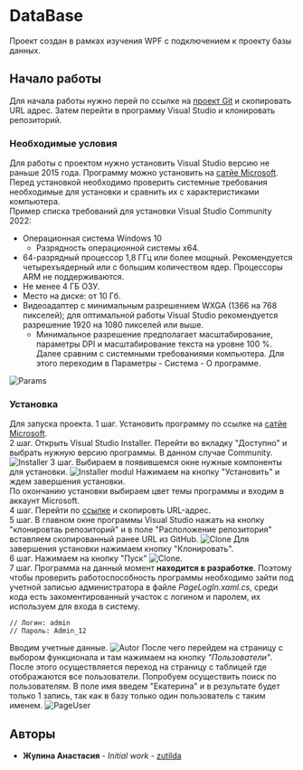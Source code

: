 # DataBase
Проект создан в рамках изучения WPF с подключением к проекту базы данных.
## Начало работы
Для начала работы нужно перей по ссылке на [проект Git](https://github.com/zutilda/DateBase) и скопировать URL адрес. Затем перейти в программу Visual Studio и клонировать репозиторий.

### Необходимые условия

Для работы с проектом нужно установить Visual Studio версию не раньше 2015 года. Программу можно установить на [сатйе Microsoft](https://visualstudio.microsoft.com/ru/vs/community/).
Перед установкой необходимо проверить системные требования необходимые для установки и сравнить их с характеристиками компьютера.
<br/>
Пример списка требований для установки Visual Studio Community 2022:
+ Операционная система Windows 10 
  +  Разрядность операционной системы х64.
+ 64-разрядный процессор 1,8 ГГц или более мощный. Рекомендуется четырехъядерный или с большим количеством ядер. Процессоры ARM не поддерживаются.
+ Не менее 4 ГБ ОЗУ.
+ Место на диске: от 10 Гб.
+ Видеоадаптер с минимальным разрешением WXGA (1366 на 768 пикселей); для оптимальной работы Visual Studio рекомендуется разрешение 1920 на 1080 пикселей или выше.
  + Минимальное разрешение предполагает масштабирование, параметры DPI и масштабирование текста на уровне 100 %. 
Далее сравним с системными требованиями компьютера. Для этого переходим в Параметры - Система - О программе.

![Params](https://psv4.userapi.com/c236331/u310913061/docs/d5/b785cf23f198/2022-11-18_23-19-21.png?extra=xu_PnvoNldJUUomIk3j76UPU_lb0hUs1vzktJDmoaYyQ0ioNd73wAnxbPmnN2WbYjGDE7QVJ-fgXtMvOMvfltOICfMqPG6sRPOPX_6zWRMJ7yFnTMVsJ7WnhkBHGgN5-tmS8gzYI9cUvLyNlVSQx1w)

### Установка

Для запуска проекта. 
1 шаг. Установить программу по ссылке на [сатйе Microsoft](https://visualstudio.microsoft.com/ru/vs/community/).<br>
2 шаг. Открыть Visual Studio Installer. Перейти во вкладку "Доступно" и выбрать нужную версию программы. В данном случае Community. 
![Installer](https://sun9-east.userapi.com/sun9-29/s/v1/ig2/YJ9oGZrIXvtsoHybB-Nf1V5nWHzEitb_KHoQppYQueAvcuoYIS0CqAL6WkJNUIN5l4rWQa5T2Nb-yeEse-i8dH4n.jpg?size=1280x720&quality=96&type=album, "Установка программы")
3 шаг. Выбираем в появившемся окне нужные компоненты для установки. 
![Installer modul](https://sun9-east.userapi.com/sun9-22/s/v1/ig2/LFHLlximmXXZzPxFW2ct7m_WHc_qmO6WRrKJ2tnRfXMdr1RW8saeMJibpxxETlmve__GSmGNdzpdRWnQ6zYB_nmQ.jpg?size=1232x622&quality=96&type=album, "Выбор компонентов")
Нажимаем на кнопку "Установить" и ждем завершения установки. <br>
По окончанию установки выбираем цвет темы программы и входим в аккаунт Microsoft.<br>
4 шаг. Перейти по [ссылке](https://github.com/zutilda/DateBase) и скопировть URL-адрес. <br>
5 шаг. В главном окне программы Visual Studio нажать на кнопку "клонировтаь репозиторий" и в поле "Расположение репозитория" вставляем скопированный ранее URL из GitHub.
![Clone](https://sun9-west.userapi.com/sun9-54/s/v1/ig2/yGVNTABHZPILDVLN3UdN5f2OTWIYOz-7w6yFPHBfP1T2Tyta6ygMWh3SVRwx-phA0p6h6dLKzqQ5mgNr5B5m5I1f.jpg?size=1013x677&quality=96&type=album, "Клонирование репозитория") 
Для завершения установки нажимаем кнопку "Клонировать".<br>
6 шаг. Нажимаем на кнопку "Пуск"
![Clone](https://sun9-east.userapi.com/sun9-31/s/v1/ig2/bc5BZqbPNbfbxh7BaQ1nIgmTTSfim5V_HW2OjnBi6etqicwHmITLuEv2k1uGoWLHkc02GRylGWVtUTifO2Okc-OJ.jpg?size=400x106&quality=96&type=album, "Запуск проекта").<br>
7 шаг. Программа на данный момент __находится в разработке__. Поэтому чтобы проверить работоспособность программы необходимо зайти под учетной записью администратора в файле *PageLogIn.xaml.cs*, среди кода есть закоментированный участок с логином и паролем, их используем для входа  в систему.
```
// Логин: admin
// Пароль: Admin_12
```
Вводим учетные данные.
![Autor](https://sun1.userapi.com/sun1-90/s/v1/ig2/jNV3W3nq5sqmVSchZ2vRcyjTlErelRF3sXDL-JdKTFpu0AQ-_izmG1YZM0jSHgLT01Qgwpn91SJVT6ikbCmV1Ox-.jpg?size=1008x637&quality=96&type=album)
После чего перейдем на страницу с выбором функционала и там нажимаем на кнопку *"Пользователи"*. После этого осуществляется переход на страницу с таблицей где отображаются все пользователи. Попробуем осуществить поиск по пользователям. В поле имя введем "Екатерина" и в результате будет только 1 запись, так как в базу только один пользователь с таким именем.
![PageUser](https://sun9-east.userapi.com/sun9-23/s/v1/ig2/NND2fVkNTWvW0p-A0N46x6Qbq94y7iNqPMw2cvUZX8cWZbxEytaeALOsSXCzpt7nd5QrDw_Q4j0YixFzDNVfsCm1.jpg?size=1007x602&quality=96&type=album)
## Авторы

* **Жулина Анастасия** - *Initial work* - [zutilda](https://github.com/zutilda)
